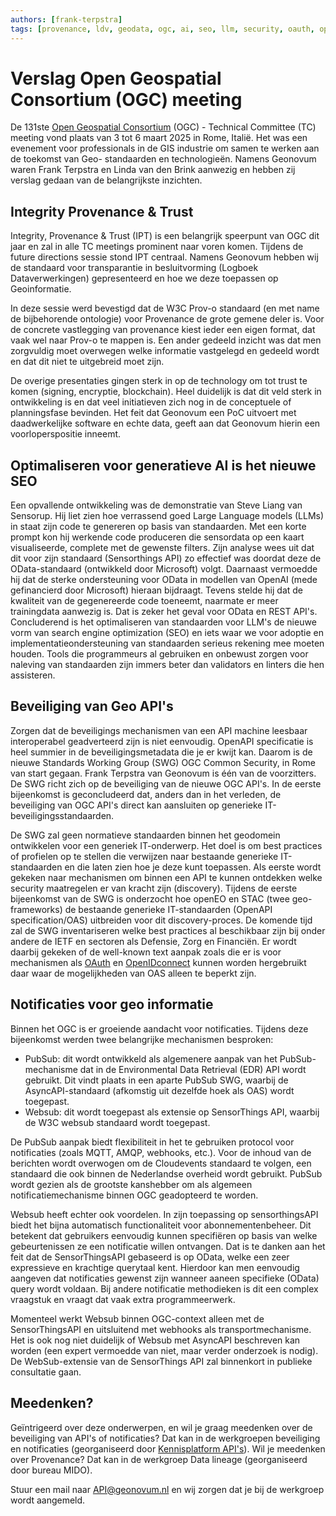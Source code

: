```yaml
---
authors: [frank-terpstra]
tags: [provenance, ldv, geodata, ogc, ai, seo, llm, security, oauth, openapi, oidc, notificaties, asyncapi, websub]
---
```

 
# Verslag Open Geospatial Consortium (OGC) meeting

De 131ste [Open Geospatial Consortium](https://www.ogc.org/) (OGC) - Technical Committee (TC) meeting vond plaats van 3 tot 6 maart 2025 in Rome, Italië. Het was een evenement voor professionals in de GIS industrie om samen te werken aan de toekomst van Geo- standaarden en technologieën. Namens Geonovum waren Frank Terpstra en Linda van den Brink aanwezig en hebben zij verslag gedaan van de belangrijkste inzichten.

<!-- truncate -->

## Integrity Provenance & Trust

Integrity, Provenance & Trust (IPT) is een belangrijk speerpunt van OGC dit jaar en zal in alle TC meetings prominent naar voren komen. Tijdens de future directions sessie stond IPT centraal. Namens Geonovum hebben wij de standaard voor transparantie in besluitvorming (Logboek Dataverwerkingen) gepresenteerd en hoe we deze toepassen op Geoinformatie.

In deze sessie werd bevestigd dat de W3C Prov-o standaard (en met name de bijbehorende ontologie) voor Provenance de grote gemene deler is. Voor de concrete vastlegging van provenance kiest ieder een eigen format, dat vaak wel naar Prov-o te mappen is. Een ander gedeeld inzicht was dat men zorgvuldig moet overwegen welke informatie vastgelegd en gedeeld wordt en dat dit niet te uitgebreid moet zijn.

De overige presentaties gingen sterk in op de technology om tot trust te komen (signing, encryptie, blockchain). Heel duidelijk is dat dit veld sterk in ontwikkeling is en dat veel initiatieven zich nog in de conceptuele of planningsfase bevinden. Het feit dat Geonovum een PoC uitvoert met daadwerkelijke software en echte data, geeft aan dat Geonovum hierin een voorloperspositie inneemt.

## Optimaliseren voor generatieve AI is het nieuwe SEO

Een opvallende ontwikkeling was de demonstratie van Steve Liang van Sensorup. Hij liet zien hoe verrassend goed Large Language models (LLMs) in staat zijn code te genereren op basis van standaarden. Met een korte prompt kon hij werkende code produceren die sensordata op een kaart visualiseerde, complete met de gewenste filters. Zijn analyse wees uit dat dit voor zijn standaard (Sensorthings API) zo effectief was doordat deze de OData-standaard (ontwikkeld door Microsoft) volgt. Daarnaast vermoedde hij dat de sterke ondersteuning voor OData in modellen van OpenAI (mede gefinancierd door Microsoft) hieraan bijdraagt. Tevens stelde hij dat de kwaliteit van de gegenereerde code toeneemt, naarmate er meer trainingdata aanwezig is. Dat is zeker het geval voor OData en REST API's. Concluderend is het optimaliseren van standaarden voor LLM's de nieuwe vorm van search engine optimization (SEO) en iets waar we voor adoptie en implementatieondersteuning van standaarden serieus rekening mee moeten houden. Tools die programmeurs al gebruiken en onbewust zorgen voor naleving van standaarden zijn immers beter dan validators en linters die hen assisteren.

## Beveiliging van Geo API's

Zorgen dat de beveiligings mechanismen van een API machine leesbaar interoperabel geadverteerd zijn is niet eenvoudig. OpenAPI specificatie is heel summier in de beveiligingsmetadata die je er kwijt kan. Daarom is de nieuwe Standards Working Group (SWG) OGC Common Security, in Rome van start gegaan. Frank Terpstra van Geonovum is één van de voorzitters. De SWG richt zich op de beveiliging van de nieuwe OGC API's. In de eerste bijeenkomst is geconcludeerd dat, anders dan in het verleden, de beveiliging van OGC API's direct kan aansluiten op generieke IT-beveiligingsstandaarden.

De SWG zal geen normatieve standaarden binnen het geodomein ontwikkelen voor een generiek IT-onderwerp. Het doel is om best practices of profielen op te stellen die verwijzen naar bestaande generieke IT-standaarden en die laten zien hoe je deze kunt toepassen. Als eerste wordt gekeken naar mechanismen om binnen een API te kunnen ontdekken welke security maatregelen er van kracht zijn (discovery). Tijdens de eerste bijeenkomst van de SWG is onderzocht hoe openEO en STAC (twee geo-frameworks) de bestaande generieke IT-standaarden (OpenAPI specification/OAS) uitbreiden voor dit discovery-proces. De komende tijd zal de SWG inventariseren welke best practices al beschikbaar zijn bij onder andere de IETF en sectoren als Defensie, Zorg en Financiën. Er wordt daarbij gekeken of de well-known text aanpak zoals die er is voor mechanismen als [OAuth](/kennisbank/security/standaarden/oauth) en [OpenIDconnect](/kennisbank/security/standaarden/oidc) kunnen worden hergebruikt daar waar de mogelijkheden van OAS alleen te beperkt zijn.

## Notificaties voor geo informatie

Binnen het OGC is er groeiende aandacht voor notificaties. Tijdens deze bijeenkomst werden twee belangrijke mechanismen besproken:

- PubSub: dit wordt ontwikkeld als algemenere aanpak van het PubSub-mechanisme dat in de Environmental Data Retrieval (EDR) API wordt gebruikt. Dit vindt plaats in een aparte PubSub SWG, waarbij de AsyncAPI-standaard (afkomstig uit dezelfde hoek als OAS) wordt toegepast.
- Websub: dit wordt toegepast als extensie op SensorThings API, waarbij de W3C websub standaard wordt toegepast.

De PubSub aanpak biedt flexibiliteit in het te gebruiken protocol voor notificaties (zoals MQTT, AMQP, webhooks, etc.). Voor de inhoud van de berichten wordt overwogen om de Cloudevents standaard te volgen, een standaard die ook binnen de Nederlandse overheid wordt gebruikt. PubSub wordt gezien als de grootste kanshebber om als algemeen notificatiemechanisme binnen OGC geadopteerd te worden.

Websub heeft echter ook voordelen. In zijn toepassing op sensorthingsAPI biedt het bijna automatisch functionaliteit voor abonnementenbeheer. Dit betekent dat gebruikers eenvoudig kunnen specifiëren op basis van welke gebeurtenissen ze een notificatie willen ontvangen. Dat is te danken aan het feit dat de SensorThingsAPI gebaseerd is op OData, welke een zeer expressieve en krachtige querytaal kent. Hierdoor kan men eenvoudig aangeven dat notificaties gewenst zijn wanneer aaneen specifieke (OData) query wordt voldaan. Bij andere notificatie methodieken is dit een complex vraagstuk en vraagt dat vaak extra programmeerwerk.

Momenteel werkt Websub binnen OGC-context alleen met de SensorThingsAPI en uitsluitend met webhooks als transportmechanisme. Het is ook nog niet duidelijk of Websub met AsyncAPI beschreven kan worden (een expert vermoedde van niet, maar verder onderzoek is nodig). De WebSub-extensie van de SensorThings API zal binnenkort in publieke consultatie gaan.

## Meedenken?

Geïntrigeerd over deze onderwerpen, en wil je graag meedenken over de beveiliging van API's of notificaties? Dat kan in de werkgroepen beveiliging en notificaties (georganiseerd door [Kennisplatform API's](/communities/kennisplatform-apis/)). Wil je meedenken over Provenance? Dat kan in de werkgroep Data lineage (georganiseerd door bureau MIDO).

Stuur een mail naar [API@geonovum.nl](mailto:api@geonovum.nl) en wij zorgen dat je bij de werkgroep wordt aangemeld.
